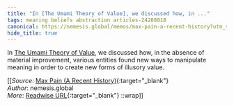 ```yaml
---
title: "In [The Umami Theory of Value], we discussed how, in ..."
tags: meaning beliefs abstraction articles-24288018
canonical: https://nemesis.global/memos/max-pain-a-recent-history?utm_source=substack&utm_medium=email
hide_title: true
---
```


In [The Umami Theory of Value](https://nemesis.global/memos/umami), we discussed how, in the absence of material improvement, various entities found new ways to manipulate meaning in order to create new forms of illusory value.


[[_Source_: [Max Pain (A Recent History)](https://nemesis.global/memos/max-pain-a-recent-history?utm_source=substack&utm_medium=email){:target="_blank"}<br>
_Author_: nemesis.global<br>
_More_: [Readwise URL](https://readwise.io/open/474546884){:target="_blank"}
::wrap]]